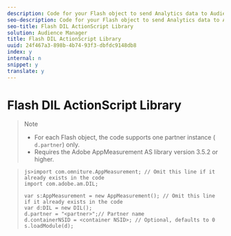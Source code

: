 ```yaml
---
description: Code for your Flash object to send Analytics data to Audience Management.
seo-description: Code for your Flash object to send Analytics data to Audience Management.
seo-title: Flash DIL ActionScript Library
solution: Audience Manager
title: Flash DIL ActionScript Library
uuid: 24f467a3-898b-4b74-93f3-dbfdc9148db8
index: y
internal: n
snippet: y
translate: y
---
```


# Flash DIL ActionScript Library



>>[!NOTE]
>>
>>
>>* For each Flash object, the code supports one partner instance ( ` d.partner`) only.
>>* Requires the Adobe AppMeasurement AS library version 3.5.2 or higher.

>
>
>```
>js>import com.omniture.AppMeasurement; // Omit this line if it already exists in the code 
>import com.adobe.am.DIL; 
>  
>var s:AppMeasurement = new AppMeasurement(); // Omit this line if it already exists in the code 
>var d:DIL = new DIL(); 
>d.partner = "<partner>";// Partner name 
>d.containerNSID = <container NSID>; // Optional, defaults to 0 
>s.loadModule(d);
>```

